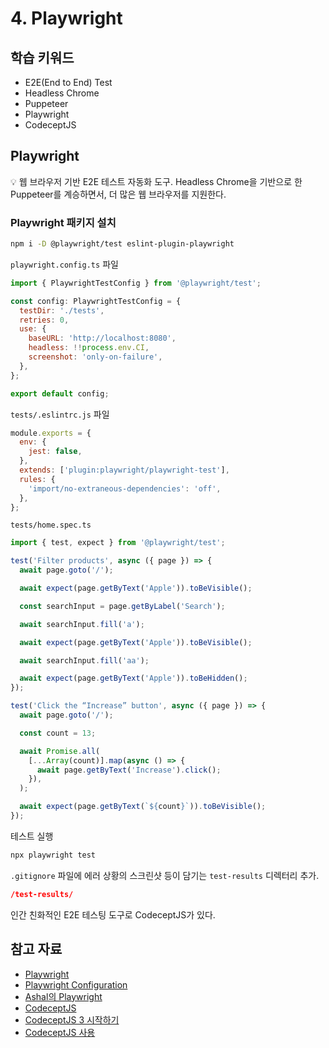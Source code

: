 # 4. Playwright

## 학습 키워드

- E2E(End to End) Test
- Headless Chrome
- Puppeteer
- Playwright
- CodeceptJS

## Playwright

💡 웹 브라우저 기반 E2E 테스트 자동화 도구.
Headless Chrome을 기반으로 한 Puppeteer를 계승하면서, 더 많은 웹 브라우저를 지원한다.

### Playwright 패키지 설치

```bash
npm i -D @playwright/test eslint-plugin-playwright
```

`playwright.config.ts` 파일

```jsx
import { PlaywrightTestConfig } from '@playwright/test';

const config: PlaywrightTestConfig = {
  testDir: './tests',
  retries: 0,
  use: {
    baseURL: 'http://localhost:8080',
    headless: !!process.env.CI,
    screenshot: 'only-on-failure',
  },
};

export default config;
```

`tests/.eslintrc.js` 파일

```jsx
module.exports = {
  env: {
    jest: false,
  },
  extends: ['plugin:playwright/playwright-test'],
  rules: {
    'import/no-extraneous-dependencies': 'off',
  },
};
```

`tests/home.spec.ts`

```jsx
import { test, expect } from '@playwright/test';

test('Filter products', async ({ page }) => {
  await page.goto('/');

  await expect(page.getByText('Apple')).toBeVisible();

  const searchInput = page.getByLabel('Search');

  await searchInput.fill('a');

  await expect(page.getByText('Apple')).toBeVisible();

  await searchInput.fill('aa');

  await expect(page.getByText('Apple')).toBeHidden();
});

test('Click the “Increase” button', async ({ page }) => {
  await page.goto('/');

  const count = 13;

  await Promise.all(
    [...Array(count)].map(async () => {
      await page.getByText('Increase').click();
    }),
  );

  await expect(page.getByText(`${count}`)).toBeVisible();
});
```

테스트 실행

```bash
npx playwright test
```

`.gitignore` 파일에 에러 상황의 스크린샷 등이 담기는 `test-results` 디렉터리 추가.

```json
/test-results/
```

인간 친화적인 E2E 테스팅 도구로 CodeceptJS가 있다.

## 참고 자료

- [Playwright](https://playwright.dev/)
- [Playwright Configuration](https://playwright.dev/docs/test-configuration)
- [Ashal의 Playwright](https://github.com/ahastudio/til/blob/main/test/playwright.md)
- [CodeceptJS](https://codecept.io/)
- [CodeceptJS 3 시작하기](https://github.com/ahastudio/til/blob/main/test/20201207-codeceptjs.md)
- [CodeceptJS 사용](https://github.com/ahastudio/CodingLife/tree/main/20211012/react#codeceptjs-사용)
